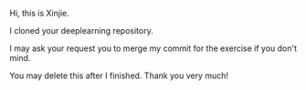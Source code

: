 Hi, this is Xinjie. 

I cloned your deeplearning repository.

I may ask your request you to merge my commit for the exercise if you don't mind.

You may delete this after I finished. Thank you very much!

